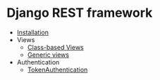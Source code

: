 # Django REST framework

- [Installation](installation.md)
- Views
  - [Class-based Views](views/views.md)
  - [Generic views](views/generic.md)
- Authentication
  - [TokenAuthentication](authentication/token_authentication.md)
